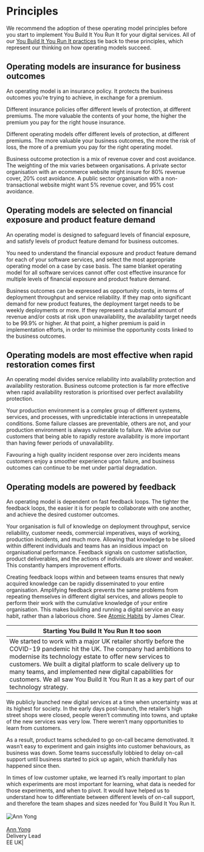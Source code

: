 # Principles

We recommend the adoption of these operating model principles before you start to implement You Build It You Run It for your digital services. All of our [You Build It You Run It practices](https://you-build-it-you-run-it.playbook.ee/practices) tie back to these principles, which represent our thinking on how operating models succeed.

## Operating models are insurance for business outcomes

An operating model is an insurance policy. It protects the business outcomes you’re trying to achieve, in exchange for a premium. 

Different insurance policies offer different levels of protection, at different premiums. The more valuable the contents of your home, the higher the premium you pay for the right house insurance. 

Different operating models offer different levels of protection, at different premiums. The more valuable your business outcomes, the more the risk of loss, the more of a premium you pay for the right operating model. 

Business outcome protection is a mix of revenue cover and cost avoidance. The weighting of the mix varies between organisations. A private sector organisation with an ecommerce website might insure for 80% revenue cover, 20% cost avoidance. A public sector organisation with a non-transactional website might want 5% revenue cover, and 95% cost avoidance. 

## Operating models are selected on financial exposure and product feature demand

An operating model is designed to safeguard levels of financial exposure, and satisfy levels of product feature demand for business outcomes. 

You need to understand the financial exposure and product feature demand for each of your software services, and select the most appropriate operating model on a case by case basis. The same blanket operating model for all software services cannot offer cost effective insurance for multiple levels of financial exposure and product feature demand. 

Business outcomes can be expressed as opportunity costs, in terms of deployment throughput and service reliability. If they map onto significant demand for new product features, the deployment target needs to be weekly deployments or more. If they represent a substantial amount of revenue and/or costs at risk upon unavailability, the availability target needs to be 99.9% or higher. At that point, a higher premium is paid in implementation efforts, in order to minimise the opportunity costs linked to the business outcomes. 

## Operating models are most effective when rapid restoration comes first

An operating model divides service reliability into availability protection and availability restoration. Business outcome protection is far more effective when rapid availability restoration is prioritised over perfect availability protection. 

Your production environment is a complex group of different systems, services, and processes, with unpredictable interactions in unrepeatable conditions. Some failure classes are preventable, others are not, and your production environment is always vulnerable to failure. We advise our customers that being able to rapidly restore availability is more important than having fewer periods of unavailability. 

Favouring a high quality incident response over zero incidents means customers enjoy a smoother experience upon failure, and business outcomes can continue to be met under partial degradation. 

## Operating models are powered by feedback

An operating model is dependent on fast feedback loops. The tighter the feedback loops, the easier it is for people to collaborate with one another, and achieve the desired customer outcomes.

Your organisation is full of knowledge on deployment throughput, service reliability, customer needs, commercial imperatives, ways of working, production incidents, and much more. Allowing that knowledge to be siloed within different individuals and teams has an insidious impact on organisational performance. Feedback signals on customer satisfaction, product deliverables, and the actions of individuals are slower and weaker. This constantly hampers improvement efforts.

Creating feedback loops within and between teams ensures that newly acquired knowledge can be rapidly disseminated to your entire organisation. Amplifying feedback prevents the same problems from repeating themselves in different digital services, and allows people to perform their work with the cumulative knowledge of your entire organisation. This makes building and running a digital service an easy habit, rather than a laborious chore. See [Atomic Habits](https://www.amazon.com/Atomic-Habits-Proven-Build-Break/dp/0735211299) by James Clear.

|Starting You Build It You Run It too soon|
|---|
|We started to work with a major UK retailer shortly before the COVID-19 pandemic hit the UK. The company had ambitions to modernise its technology estate to offer new services to customers. We built a digital platform to scale delivery up to many teams, and implemented new digital capabilities for customers. We all saw You Build It You Run It as a key part of our technology strategy.

We publicly launched new digital services at a time when uncertainty was at its highest for society. In the early days post-launch, the retailer’s high street shops were closed, people weren’t commuting into towns, and uptake of the new services was very low. There weren’t many opportunities to learn from customers. 

As a result, product teams scheduled to go on-call became demotivated. It wasn’t easy to experiment and gain insights into customer behaviours, as business was down. Some teams successfully lobbied to delay on-call support until business started to pick up again, which thankfully has happened since then.

In times of low customer uptake, we learned it’s really important to plan which experiments are most important for learning, what data is needed for those experiments, and when to pivot. It would have helped us to understand how to differentiate between different levels of on-call support, and therefore the team shapes and sizes needed for You Build It You Run It.<br><br>![Ann Yong](../.gitbook/assets/principles/ann-yong.png)<br><br>[Ann Yong](https://www.linkedin.com/in/ann-yong-a2378724/)<br>Delivery Lead<br>EE UK|